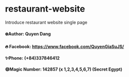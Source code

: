 # restaurant-website
Introduce restaurant website single page 

#### ❄️Author: Quyen Dang

#### 🔥 Facebook: https://www.facebook.com/QuyenGiaSuJS/

#### ✨Phone: (+84)337846412

#### 😄Magic Number: 142857 (x 1,2,3,4,5,6,7) (Secret Egypt)

